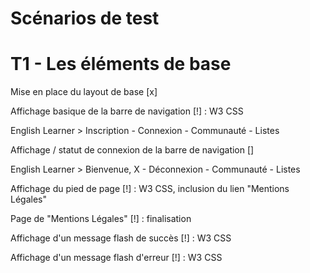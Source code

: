 # Scénarios de test

# T1 - Les éléments de base

Mise en place du layout de base [x]

Affichage basique de la barre de navigation [!] : W3 CSS

English Learner > Inscription - Connexion - Communauté - Listes

Affichage / statut de connexion de la barre de navigation []

English Learner > Bienvenue, X - Déconnexion - Communauté - Listes

Affichage du pied de page [!] : W3 CSS, inclusion du lien "Mentions Légales"

Page de "Mentions Légales" [!] : finalisation

Affichage d'un message flash de succès [!] : W3 CSS

Affichage d'un message flash d'erreur [!] : W3 CSS